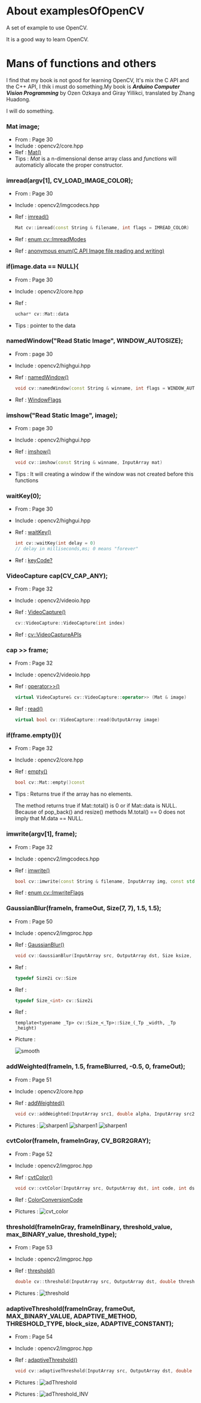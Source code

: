 # About examplesOfOpenCV

A set of example to use OpenCV.

It is a good way to learn OpenCV.

# Mans of functions and others

I find that my book is not good for learning OpenCV, It's mix the C API and the C++ API, I thik i must do something.My book is ***Arduino Computer Vision Programming*** by Ozen Ozkaya and Giray Yillikci, translated by Zhang Huadong.

I will do something.

### Mat image;
* From		:	Page 30
* Include	:	opencv2/core.hpp
* Ref		:	[Mat()](http://docs.opencv.org/master/d3/d63/classcv_1_1Mat.html#af1d014cecd1510cdf580bf2ed7e5aafc)
* Tips		:	*Mat* is a n-dimensional dense array class and *functions* will automaticly allocate the proper constructor.

### imread(argv[1], CV_LOAD_IMAGE_COLOR);
* From		:	Page 30
* Include	:	opencv2/imgcodecs.hpp
* Ref		:	[imread()](http://docs.opencv.org/master/d4/da8/group__imgcodecs.html#ga288b8b3da0892bd651fce07b3bbd3a56)

    ```c++
    Mat cv::imread(const String & filename, int flags = IMREAD_COLOR)
    ```
* Ref		:	[enum cv::ImreadModes](http://docs.opencv.org/master/d4/da8/group__imgcodecs.html#ga61d9b0126a3e57d9277ac48327799c80)
* Ref		:	[anonymous enum(C API Image file reading and writing)](http://docs.opencv.org/master/da/d0a/group__imgcodecs__c.html#ga7ee8d0f117a79ca7eb1e0076a9182bcb)

### if(image.data == NULL){
* From		:	Page 30
* Include	:	opencv2/core.hpp
* Ref		:	

    ```c++
    uchar* cv::Mat::data
    ```
* Tips		:	pointer to the data

### namedWindow("Read Static Image", WINDOW_AUTOSIZE);
* From		:	page 30
* Include	:	opencv2/highgui.hpp
* Ref		:	[namedWindow()](http://docs.opencv.org/master/d7/dfc/group__highgui.html#ga5afdf8410934fd099df85c75b2e0888b)

    ```c++
    void cv::namedWindow(const String & winname, int flags = WINDOW_AUTOSIZE)
    ```
* Ref		:	[WindowFlags](http://docs.opencv.org/master/d7/dfc/group__highgui.html#gabf7d2c5625bc59ac130287f925557ac3)

### imshow("Read Static Image", image);
* From		:	page 30
* Include	:	opencv2/highgui.hpp
* Ref		:	[imshow()](http://docs.opencv.org/master/d7/dfc/group__highgui.html#ga453d42fe4cb60e5723281a89973ee563)

    ```c++
    void cv::imshow(const String & winname, InputArray mat)
    ```
* Tips		:	It will creating a window if the window was not created before this functions

### waitKey(0);
* From		:	Page 30
* Include	:	opencv2/highgui.hpp
* Ref		:	[waitKey()](http://docs.opencv.org/master/d7/dfc/group__highgui.html#ga5628525ad33f52eab17feebcfba38bd7)

    ```c++
    int cv::waitKey(int delay = 0)
    // delay in milliseconds,ms; 0 means "forever"
    ```
* Ref		:	[keyCode?](http://blog.csdn.net/woshinia/article/details/12841797)

### VideoCapture cap(CV_CAP_ANY);
* From		:	Page 32
* Include	:	opencv2/videoio.hpp
* Ref		:	[VideoCapture()](http://docs.opencv.org/master/d8/dfe/classcv_1_1VideoCapture.html#a5d5f5dacb77bbebdcbfb341e3d4355c1)

    ```c++
    cv::VideoCapture::VideoCapture(int index)
    ```
* Ref		:	[cv::VideoCaptureAPIs](http://docs.opencv.org/master/d8/dfe/classcv_1_1VideoCapture.html#a5d5f5dacb77bbebdcbfb341e3d4355c1)

### cap >> frame;
* From		:	Page 32
* Include	:	opencv2/videoio.hpp
* Ref		:	[operator>>()](http://docs.opencv.org/master/d8/dfe/classcv_1_1VideoCapture.html#a199844fb74226a28b3ce3a39d1ff6765)
	
    ```c++
    virtual VideoCapture& cv::VideoCapture::operator>> (Mat & image)
    ```
* Ref		:	[read()](http://docs.opencv.org/master/d8/dfe/classcv_1_1VideoCapture.html#a473055e77dd7faa4d26d686226b292c1)

	```c++
    virtual bool cv::VideoCapture::read(OutputArray image)
    ```

### if(frame.empty()){
* From		:	Page 32
* Include	:	opencv2/core.hpp
* Ref		:	[empty()](http://docs.opencv.org/master/d3/d63/classcv_1_1Mat.html#abbec3525a852e77998aba034813fded4)

    ```c++
    bool cv::Mat::empty()const
    ```
* Tips		:	Returns true if the array has no elements.
    
    The method returns true if Mat::total() is 0 or if Mat::data is NULL. Because of pop\_back() and resize() methods M.total() == 0 does not imply that M.data == NULL. 

### imwrite(argv[1], frame);
* From		:	Page 32
* Include	:	opencv2/imgcodecs.hpp
* Ref		:	[imwrite()](http://docs.opencv.org/master/d4/da8/group__imgcodecs.html#gabbc7ef1aa2edfaa87772f1202d67e0ce)

    ```c++
    bool cv::imwrite(const String & filename, InputArray img, const std::vector< int > & params = std::vector< int >())
    ```
* Ref		:	[enum cv::ImwriteFlags](http://docs.opencv.org/master/d4/da8/group__imgcodecs.html#ga292d81be8d76901bff7988d18d2b42ac)

### GaussianBlur(frameIn, frameOut, Size(7, 7), 1.5, 1.5);
* From		:	Page 50
* Include	:	opencv2/imgproc.hpp
* Ref		:	[GaussianBlur()](http://docs.opencv.org/master/d4/d86/group__imgproc__filter.html#gaabe8c836e97159a9193fb0b11ac52cf1)

    ```c++
    void cv::GaussianBlur(InputArray src, OutputArray dst, Size ksize, double sigmaX, double sigmaY = 0, int borderType = BORDER_DEFAULT)
    ```
* Ref		:	

    ```c++
    typedef Size2i cv::Size
    ```
* Ref		:

    ```c++
    typedef Size_<int> cv::Size2i
    ```
* Ref		:

    ```c+++
    template<typename _Tp> cv::Size_<_Tp>::Size_(_Tp _width, _Tp _height)
    ```
* Picture	:	

    ![smooth](https://raw.githubusercontent.com/ZhuBrocadeSoar/examplesOfOpenCV/master/img/result/smooth.png)

### addWeighted(frameIn, 1.5, frameBlurred, -0.5, 0, frameOut);
* From		:	Page 51
* Include	:	opencv2/core.hpp
* Ref		:	[addWeighted()](http://docs.opencv.org/master/d2/de8/group__core__array.html#gafafb2513349db3bcff51f54ee5592a19)

	```c++
    void cv::addWeighted(InputArray src1, double alpha, InputArray src2, double beta, double gamma, OutputArray dst, int dtype = -1)
    ```

* Pictures	:
    ![sharpen1](https://raw.githubusercontent.com/ZhuBrocadeSoar/examplesOfOpenCV/master/img/result/sharpen1.png)
    ![sharpen1](https://raw.githubusercontent.com/ZhuBrocadeSoar/examplesOfOpenCV/master/img/result/sharpen2.png)
    ![sharpen1](https://raw.githubusercontent.com/ZhuBrocadeSoar/examplesOfOpenCV/master/img/result/sharpen3.png)

### cvtColor(frameIn, frameInGray, CV_BGR2GRAY);
* From		:	Page 52
* Include	:	opencv2/imgproc.hpp
* Ref		:	[cvtColor()](http://docs.opencv.org/master/d7/d1b/group__imgproc__misc.html#ga397ae87e1288a81d2363b61574eb8cab)

	```c++
    void cv::cvtColor(InputArray src, OutputArray dst, int code, int dstCn = 0)
    ```
* Ref		:	[ColorConversionCode](http://docs.opencv.org/master/d7/d1b/group__imgproc__misc.html#ga4e0972be5de079fed4e3a10e24ef5ef0)

* Pictures	:
    ![cvt_color](https://raw.githubusercontent.com/ZhuBrocadeSoar/examplesOfOpenCV/master/img/result/cvt_color.png)

### threshold(frameInGray, frameInBinary, threshold_value, max_BINARY_value, threshold_type);
* From		:	Page 53
* Include	:	opencv2/imgproc.hpp
* Ref		:	[threshold()](http://docs.opencv.org/master/d7/d1b/group__imgproc__misc.html#gae8a4a146d1ca78c626a53577199e9c57)

	```c++
    double cv::threshold(InputArray src, OutputArray dst, double thresh, double maxval, int type)
    ```
* Pictures	:
    ![threshold](https://raw.githubusercontent.com/ZhuBrocadeSoar/examplesOfOpenCV/master/img/result/threshold.png)

### adaptiveThreshold(frameInGray, frameOut, MAX_BINARY_VALUE, ADAPTIVE_METHOD, THRESHOLD_TYPE, block_size, ADAPTIVE_CONSTANT);
* From		:	Page 54
* Include	:	opencv2/imgproc.hpp	
* Ref		:	[adaptiveThreshold()](http://docs.opencv.org/master/d7/d1b/group__imgproc__misc.html#ga72b913f352e4a1b1b397736707afcde3)

	```c++
    void cv::adaptiveThreshold(InputArray src, OutputArray dst, double maxValue, int adaptiveMethod, int thresholdType, int blockSize, double C)
    ```	
* Pictures	:
    ![adThreshold](https://raw.githubusercontent.com/ZhuBrocadeSoar/examplesOfOpenCV/master/img/result/adThreshold.png)
* Pictures	:
    ![adThreshold_INV](https://raw.githubusercontent.com/ZhuBrocadeSoar/examplesOfOpenCV/master/img/result/adThresholdINV.png)
